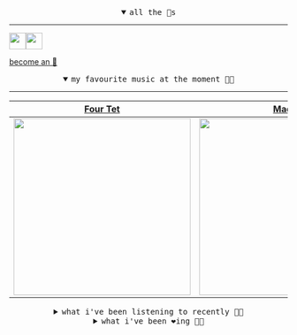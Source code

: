 <details open>

<summary align="center"><samp>all the 🥚s</samp></summary>
<hr />

<a href="https://github.com/pvinis"><img src="https://avatars.githubusercontent.com/u/100233?s=90&v=4" width="30" height="30" /><a href="https://github.com/maxPugh"><img src="https://avatars.githubusercontent.com/u/46350013?s=90&u=52a601eaa2d272b35477d096fe782ebf0a8a1f68&v=4" width="30" height="30" />

<samp><a href="https://github.com/bitttttten/bitttttten/stargazers">become an 🥚</a></samp>

</details>

<details open>

<summary align="center"><samp>my favourite music at the moment 🎵🎶</samp></summary>
<hr />

<!-- toc -->

| [Four Tet](https://open.spotify.com/artist/7Eu1txygG6nJttLHbZdQOh)                                                                                               | [Madlib](https://open.spotify.com/artist/5LhTec3c7dcqBvpLRWbMcf)                                                                                                 | [Big Thief](https://open.spotify.com/artist/5QdyldG4Fl4TPiOIeMNpBZ)                                                                                              | [Stars Of The Lid](https://open.spotify.com/artist/36pCa1JHc6hlGbfEmLzJQc)                                                                                       |
| ---------------------------------------------------------------------------------------------------------------------------------------------------------------- | ---------------------------------------------------------------------------------------------------------------------------------------------------------------- | ---------------------------------------------------------------------------------------------------------------------------------------------------------------- | ---------------------------------------------------------------------------------------------------------------------------------------------------------------- |
| [<img src="https://i.scdn.co/image/ab6761610000e5eb84e29d09b4917bec2700a0d7" width="320" height="auto">](https://open.spotify.com/artist/7Eu1txygG6nJttLHbZdQOh) | [<img src="https://i.scdn.co/image/ab6761610000e5ebdb860c843b90fdea28f670d6" width="320" height="auto">](https://open.spotify.com/artist/5LhTec3c7dcqBvpLRWbMcf) | [<img src="https://i.scdn.co/image/ab6761610000e5ebeab1cd56d166a0e1f0c410f0" width="320" height="auto">](https://open.spotify.com/artist/5QdyldG4Fl4TPiOIeMNpBZ) | [<img src="https://i.scdn.co/image/ab6761610000e5ebd9559855d1bb68f3160724d8" width="320" height="auto">](https://open.spotify.com/artist/36pCa1JHc6hlGbfEmLzJQc) |

<!-- tocstop -->

</details>

<details>

<summary align="center"><samp>what i've been listening to recently 🎵🎶</samp></summary>
<hr />

<!-- toc -->

| [Silmad Tähti Täis<br />Misha Panfilov](https://open.spotify.com/track/5GPh4K9UEBfh3l3JLP2hVG)                                                                  | [Tropical (Tune In)<br />CV Vision](https://open.spotify.com/track/4bPtPg8WZTHCJ4ofXH7jCL)                                                                      | [Intimate Immensity<br />Tomaga](https://open.spotify.com/track/11sC0rKY4O7CYfEk551Ee5)                                                                         | [Sunday Morning<br />Dunkelziffer](https://open.spotify.com/track/269RioeK3pwcxs8wG56gkq)                                                                       |
| --------------------------------------------------------------------------------------------------------------------------------------------------------------- | --------------------------------------------------------------------------------------------------------------------------------------------------------------- | --------------------------------------------------------------------------------------------------------------------------------------------------------------- | --------------------------------------------------------------------------------------------------------------------------------------------------------------- |
| [<img src="https://i.scdn.co/image/ab6761610000e5eba795bf28e279722053ee8407" width="320" height="auto">](https://open.spotify.com/track/5GPh4K9UEBfh3l3JLP2hVG) | [<img src="https://i.scdn.co/image/ab6761610000e5ebe868cc356c201bff8e573b6a" width="320" height="auto">](https://open.spotify.com/track/4bPtPg8WZTHCJ4ofXH7jCL) | [<img src="https://i.scdn.co/image/ab6761610000e5eb4988b31b677ba09861622c03" width="320" height="auto">](https://open.spotify.com/track/11sC0rKY4O7CYfEk551Ee5) | [<img src="https://i.scdn.co/image/ab67616d0000b273b9ab2e88d75f1b833f3ee646" width="320" height="auto">](https://open.spotify.com/track/269RioeK3pwcxs8wG56gkq) |

<!-- tocstop -->

</details>

<details>

<summary align="center"><samp>what i've been ❤️ing 🎵🎶</samp></summary>
<hr />

<!-- toc -->

| [Oh No<br />Christopher Walkman](https://open.spotify.com/album/5y0q8XwlN7Kd7R6FUdkWhQ)                                                                         | [Hymn Eola<br />Tonstartssbandht](https://open.spotify.com/album/7KlGzxHcLVmNU1FEcQfVp4)                                                                        | [The One to Wait<br />CCFX](https://open.spotify.com/album/0XV4H8McfOxCVsx145tRkd)                                                                              | [The Good Ones<br />Widowspeak](https://open.spotify.com/album/3pFbQCFNSwQgcmU4RzTgLA)                                                                          |
| --------------------------------------------------------------------------------------------------------------------------------------------------------------- | --------------------------------------------------------------------------------------------------------------------------------------------------------------- | --------------------------------------------------------------------------------------------------------------------------------------------------------------- | --------------------------------------------------------------------------------------------------------------------------------------------------------------- |
| [<img src="https://i.scdn.co/image/ab67616d0000b273be509b300acb3c7fa721e7ab" width="320" height="auto">](https://open.spotify.com/album/5y0q8XwlN7Kd7R6FUdkWhQ) | [<img src="https://i.scdn.co/image/ab67616d0000b2732aa2ab584878ab14bc8cc8e8" width="320" height="auto">](https://open.spotify.com/album/7KlGzxHcLVmNU1FEcQfVp4) | [<img src="https://i.scdn.co/image/ab67616d0000b273ba48738cffe41490a1080bca" width="320" height="auto">](https://open.spotify.com/album/0XV4H8McfOxCVsx145tRkd) | [<img src="https://i.scdn.co/image/ab67616d0000b273739d558a4ddf2a0fe0121311" width="320" height="auto">](https://open.spotify.com/album/3pFbQCFNSwQgcmU4RzTgLA) |

<!-- tocstop -->

</details>
